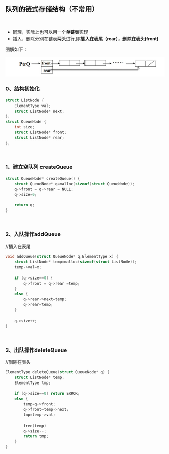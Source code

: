 ## 队列的链式存储结构（不常用）
<br>

- 同理，实际上也可以用一个**单链表**实现
- 插入、删除分别在链表**两头**进行,即**插入在表尾（rear），删除在表头(front)**

图解如下：

![](https://github.com/LUCY78765580/Day-Day-Leetcode/raw/master/screenshorts/deque002.jpg)


### 0、结构初始化
```c
struct ListNode {
    ElementType val;
    struct ListNode* next;
};
struct QueueNode {
    int size;
    struct ListNode* front;
    struct ListNode* rear;
};
```
<br>

### 1、建立空队列 createQueue
```c
struct QueueNode* createQueue() {
    struct QueueNode* q=malloc(sizeof(struct QueueNode));
    q->front = q->rear = NULL;
    q->size=0;

    return q;
}
```
<br>

### 2、入队操作addQueue
//插入在表尾
```c
void addQueue(struct QueueNode* q,ElementType x) {
    struct ListNode* temp=malloc(sizeof(struct ListNode));
    temp->val=x;

    if (q->size==0) {
        q->front = q->rear =temp;
    }
    else {
        q->rear->next=temp;
        q->rear=temp;
    }

    q->size++;
}
```
<br>

### 3、出队操作deleteQueue
//删除在表头
```c
ElementType deleteQueue(struct QueueNode* q) {
    struct ListNode* temp;
    ElementType tmp;

    if (q->size==0) return ERROR;
    else {
        temp=q->front;
        q->front=temp->next;
        tmp=temp->val;

        free(temp)
        q->size--;
        return tmp;
    }
}
```
